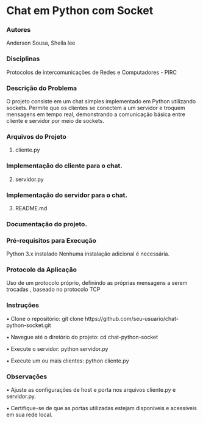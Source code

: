 ### <h1>Chat em Python com Socket</h1>
### Autores
Anderson Sousa, Sheila lee
### Disciplinas
Protocolos de intercomunicações de Redes e Computadores - PIRC
### Descrição do Problema
O projeto consiste em um chat simples implementado em Python utilizando sockets. Permite que os clientes se conectem a um servidor e troquem mensagens em tempo real, demonstrando a comunicação básica entre cliente e servidor por meio de sockets.

### Arquivos do Projeto
1. cliente.py
###  Implementação do cliente para o chat.
2. servidor.py
### Implementação do servidor para o chat.
3. README.md
### Documentação do projeto.
### Pré-requisitos para Execução
Python 3.x instalado
Nenhuma instalação adicional é necessária.
### Protocolo da Aplicação
Uso de um protocolo próprio, definindo as próprias mensagens a serem trocadas , baseado no protocolo TCP
### Instruções
<p>• Clone o repositório: git clone https://github.com/seu-usuario/chat-python-socket.git</p>
<p>• Navegue até o diretório do projeto: cd chat-python-socket</p>
<p>• Execute o servidor: python servidor.py</p>
<p>• Execute um ou mais clientes: python cliente.py</p>

### Observações

<p>• Ajuste as configurações de host e porta nos arquivos cliente.py e servidor.py. </p>
<p>• Certifique-se de que as portas utilizadas estejam disponíveis e acessíveis em sua rede local. </p>




